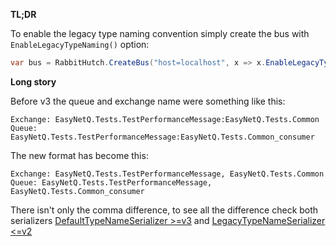 **TL;DR**

To enable the legacy type naming convention simply create the bus with `EnableLegacyTypeNaming()` option:

```csharp
var bus = RabbitHutch.CreateBus("host=localhost", x => x.EnableLegacyTypeNaming());
```

**Long story**

Before v3 the queue and exchange name were something like this:

```
Exchange: EasyNetQ.Tests.TestPerformanceMessage:EasyNetQ.Tests.Common
Queue: EasyNetQ.Tests.TestPerformanceMessage:EasyNetQ.Tests.Common_consumer
```

The new format has become this:

```
Exchange: EasyNetQ.Tests.TestPerformanceMessage, EasyNetQ.Tests.Common
Queue: EasyNetQ.Tests.TestPerformanceMessage, EasyNetQ.Tests.Common_consumer
```

There isn't only the comma difference, to see all the difference check both serializers [DefaultTypeNameSerializer >=v3](https://github.com/EasyNetQ/EasyNetQ/blob/master/Source/EasyNetQ/DefaultTypeNameSerializer.cs) and [LegacyTypeNameSerializer <=v2](https://github.com/EasyNetQ/EasyNetQ/blob/master/Source/EasyNetQ/LegacyTypeNameSerializer.cs)